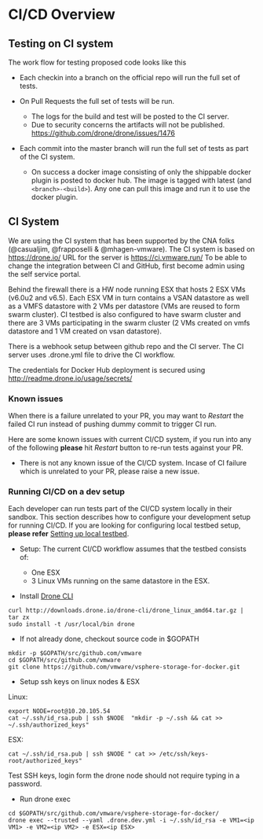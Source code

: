 # CI/CD Overview

## Testing on CI system

The work flow for testing proposed code looks like this

- Each checkin into a branch on the official repo will run the full set of
  tests.

- On Pull Requests the full set of tests will be run.
  - The logs for the build and test will be posted to the CI server.
  - Due to security concerns the artifacts will not be published.
    https://github.com/drone/drone/issues/1476

- Each commit into the master branch will run the full set of tests
  as part of the CI system.
  - On success a docker image consisting of only the shippable docker
    plugin is posted to docker hub. The image is tagged with latest
    (and `<branch>-<build>`). Any one can pull this image and run it to
    use the docker plugin.

## CI System

We are using the CI system that has been supported by the CNA folks (@casualjim, @frapposelli & @mhagen-vmware).
The CI system is based on https://drone.io/  URL for the server is  https://ci.vmware.run/
To be able to change the integration between CI and GitHub, first become admin using the self service portal.

Behind the firewall there is a HW node running ESX that hosts 2 ESX VMs (v6.0u2 and v6.5). Each ESX VM in turn contains a VSAN datastore as well as a VMFS datastore with 2 VMs per datastore (VMs are reused to form swarm cluster). CI testbed is also configured to have swarm cluster and there are 3 VMs participating in the swarm cluster (2 VMs created on vmfs datastore and 1 VM created on vsan datastore).

There is a webhook setup between github repo and the CI server. The CI server uses
.drone.yml file to drive the CI workflow.

The credentials for Docker Hub deployment is secured using http://readme.drone.io/usage/secrets/

### Known issues

When there is a failure unrelated to your PR, you may want to *Restart* the failed CI run instead of pushing dummy commit to trigger CI run.

Here are some known issues with current CI/CD system, if you run into any of the following **please** hit *Restart* button to re-run tests against your PR.

- There is not any known issue of the CI/CD system. Incase of CI failure which is unrelated to your PR, please raise a new issue.

### Running CI/CD on a dev setup
Each developer can run tests part of the CI/CD system locally in their sandbox. This section describes how to configure your development setup for running CI/CD. If you are looking for configuring local testbed setup, **please refer** [Setting up local testbed](#local-testbed-setup).

* Setup:
The current CI/CD workflow assumes that the testbed consists of:
   - One ESX
   - 3 Linux VMs running on the same datastore in the ESX.

* Install [Drone CLI](https://github.com/drone/drone-cli)
```
curl http://downloads.drone.io/drone-cli/drone_linux_amd64.tar.gz | tar zx
sudo install -t /usr/local/bin drone
```

* If not already done, checkout source code in $GOPATH
```
mkdir -p $GOPATH/src/github.com/vmware
cd $GOPATH/src/github.com/vmware
git clone https://github.com/vmware/vsphere-storage-for-docker.git
```

* Setup ssh keys on linux nodes & ESX

Linux:
```
export NODE=root@10.20.105.54
cat ~/.ssh/id_rsa.pub | ssh $NODE  "mkdir -p ~/.ssh && cat >>  ~/.ssh/authorized_keys"
```

ESX:
```
cat ~/.ssh/id_rsa.pub | ssh $NODE " cat >> /etc/ssh/keys-root/authorized_keys"
```
Test SSH keys, login form the drone node should not require typing in a password.

* Run drone exec

```
cd $GOPATH/src/github.com/vmware/vsphere-storage-for-docker/
drone exec --trusted --yaml .drone.dev.yml -i ~/.ssh/id_rsa -e VM1=<ip VM1> -e VM2=<ip VM2> -e ESX=<ip ESX>
```